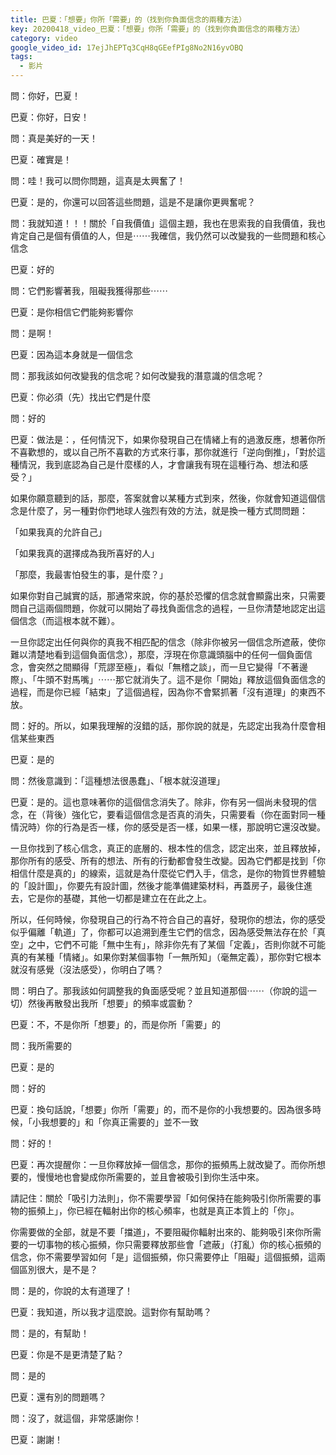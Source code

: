 ```yaml
---
title: 巴夏：「想要」你所「需要」的（找到你負面信念的兩種方法）
key: 20200418_video_巴夏：「想要」你所「需要」的（找到你負面信念的兩種方法）
category: video
google_video_id: 17ejJhEPTq3CqH8qGEefPIg8No2N16yvOBQ
tags:
  - 影片
---
```


問：你好，巴夏！

巴夏：你好，日安！

問：真是美好的一天！

巴夏：確實是！

問：哇！我可以問你問題，這真是太興奮了！

巴夏：是的，你還可以回答這些問題，這是不是讓你更興奮呢？

問：我就知道！！！關於「自我價值」這個主題，我也在思索我的自我價值，我也肯定自己是個有價值的人，但是⋯⋯我確信，我仍然可以改變我的一些問題和核心信念

巴夏：好的

問：它們影響著我，阻礙我獲得那些⋯⋯

巴夏：是你相信它們能夠影響你

問：是啊！

巴夏：因為這本身就是一個信念

問：那我該如何改變我的信念呢？如何改變我的潛意識的信念呢？

巴夏：你必須（先）找出它們是什麼

問：好的

巴夏：做法是：，任何情況下，如果你發現自己在情緒上有的過激反應，想著你所不喜歡想的，或以自己所不喜歡的方式來行事，那你就進行「逆向倒推」，「對於這種情況，我到底認為自己是什麼樣的人，才會讓我有現在這種行為、想法和感受？」

如果你願意聽到的話，那麼，答案就會以某種方式到來，然後，你就會知道這個信念是什麼了，另一種對你們地球人強烈有效的方法，就是換一種方式問問題：

「如果我真的允許自己」

「如果我真的選擇成為我所喜好的人」

「那麼，我最害怕發生的事，是什麼？」

如果你對自己誠實的話，那通常來說，你的基於恐懼的信念就會顯露出來，只需要問自己這兩個問題，你就可以開始了尋找負面信念的過程，一旦你清楚地認定出這個信念（而這根本就不難）。

一旦你認定出任何與你的真我不相匹配的信念（除非你被另一個信念所遮蔽，使你難以清楚地看到這個負面信念），那麼，浮現在你意識頭腦中的任何一個負面信念，會突然之間顯得「荒謬至極」，看似「無稽之談」，而一旦它變得「不著邊際」、「牛頭不對馬嘴」⋯⋯那它就消失了。這不是你「開始」釋放這個負面信念的過程，而是你已經「結束」了這個過程，因為你不會緊抓著「沒有道理」的東西不放。

問：好的。所以，如果我理解的沒錯的話，那你說的就是，先認定出我為什麼會相信某些東西

巴夏：是的

問：然後意識到：「這種想法很愚蠢」、「根本就沒道理」

巴夏：是的。這也意味著你的這個信念消失了。除非，你有另一個尚未發現的信念，在（背後）強化它，要看這個信念是否真的消失，只需要看（你在面對同一種情況時）你的行為是否一樣，你的感受是否一樣，如果一樣，那說明它還沒改變。

一旦你找到了核心信念，真正的底層的、根本性的信念，認定出來，並且釋放掉，那你所有的感受、所有的想法、所有的行動都會發生改變。因為它們都是找到「你相信什麼是真的」的線索，這就是為什麼從它們入手，信念，是你的物質世界體驗的「設計圖」，你要先有設計圖，然後才能準備建築材料，再蓋房子，最後住進去，它是你的基礎，其他一切都是建立在在此之上。

所以，任何時候，你發現自己的行為不符合自己的喜好，發現你的想法，你的感受似乎偏離「軌道」了，你都可以追溯到產生它們的信念，因為感受無法存在於「真空」之中，它們不可能「無中生有」，除非你先有了某個「定義」，否則你就不可能真的有某種「情緒」。如果你對某個事物「一無所知」（毫無定義），那你對它根本就沒有感覺（沒法感受），你明白了嗎？

問：明白了。那我該如何調整我的負面感受呢？並且知道那個⋯⋯（你說的這一切）然後再散發出我所「想要」的頻率或震動？

巴夏：不，不是你所「想要」的，而是你所「需要」的

問：我所需要的

巴夏：是的

問：好的

巴夏：換句話說，「想要」你所「需要」的，而不是你的小我想要的。因為很多時候，「小我想要的」和「你真正需要的」並不一致

問：好的！

巴夏：再次提醒你：一旦你釋放掉一個信念，那你的振頻馬上就改變了。而你所想要的，慢慢地也會變成你所需要的，並且會被吸引到你生活中來。

請記住：關於「吸引力法則」，你不需要學習「如何保持在能夠吸引你所需要的事物的振頻上」，你已經在輻射出你的核心頻率，也就是真正本質上的「你」。

你需要做的全部，就是不要「擋道」，不要阻礙你輻射出來的、能夠吸引來你所需要的一切事物的核心振頻，你只需要釋放那些會「遮蔽」（打亂）你的核心振頻的信念，你不需要學習如何「是」這個振頻，你只需要停止「阻礙」這個振頻，這兩個區別很大，是不是？

問：是的，你說的太有道理了！

巴夏：我知道，所以我才這麼說。這對你有幫助嗎？

問：是的，有幫助！

巴夏：你是不是更清楚了點？

問：是的

巴夏：還有別的問題嗎？

問：沒了，就這個，非常感謝你！

巴夏：謝謝！
